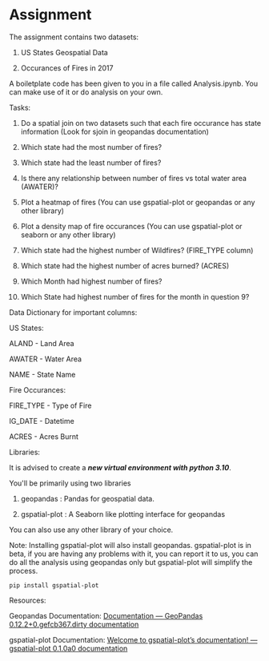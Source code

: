# Assignment

The assignment contains two datasets:

1. US States Geospatial Data

2. Occurances of Fires in 2017

A boiletplate code has been given to you in a file called Analysis.ipynb. You can make use of it or do analysis on your own.

Tasks:

1. Do a spatial join on two datasets such that each fire occurance has state information (Look for sjoin in geopandas documentation)

2. Which state had the most number of fires?

3. Which state had the least number of fires?

4. Is there any relationship between number of fires vs total water area (AWATER)?

5. Plot a heatmap of fires (You can use gspatial-plot or geopandas or any other library)

6. Plot a density map of fire occurances (You can use gspatial-plot or seaborn or any other library)

7. Which state had the highest number of Wildfires? (FIRE_TYPE column)

8. Which state had the highest number of  acres burned? (ACRES)

9. Which Month had highest number of fires?

10. Which State had highest number of fires for the month in question 9?

Data Dictionary for important columns:

US States:

ALAND - Land Area

AWATER - Water Area

NAME - State Name

Fire Occurances:

FIRE_TYPE - Type of Fire

IG_DATE - Datetime

ACRES - Acres Burnt

Libraries:

It is advised to create a ***new virtual environment with python 3.10***.

You'll be primarily using two libraries

1. geopandas : Pandas for geospatial data.

2. gspatial-plot : A Seaborn like plotting interface for geopandas

You can also use any other library of your choice.

Note: Installing gspatial-plot will also install geopandas. gspatial-plot is in beta, if you are having any problems with it, you can report it to us, you can do all the analysis using geopandas only but gspatial-plot will simplify the process.

`pip install gspatial-plot`

Resources:

Geopandas Documentation: [Documentation &#8212; GeoPandas 0.12.2+0.gefcb367.dirty documentation](https://geopandas.org/en/stable/docs.html)

gspatial-plot Documentation:  [Welcome to gspatial-plot’s documentation! &mdash; gspatial-plot 0.1.0a0 documentation](https://gspatial-plot.readthedocs.io/en/latest/)
